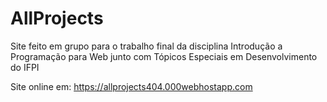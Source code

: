 # AllProjects
Site feito em grupo para o trabalho final da disciplina Introdução a Programação para Web junto com Tópicos Especiais em Desenvolvimento do IFPI

Site online em: https://allprojects404.000webhostapp.com
